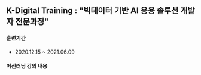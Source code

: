 ## K-Digital Training : "빅데이터 기반 AI 응용 솔루션 개발자 전문과정" 
#### 훈련기간
- 2020.12.15 ~ 2021.06.09

#### 머신러닝 강의 내용
